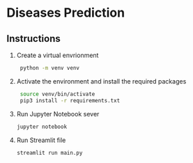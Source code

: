 # Diseases Prediction

## Instructions

1. Create a virtual envrionment

   ```bash
	python -m venv venv
   ```

2. Activate the environment and install the required packages
   ```bash
	source venv/bin/activate
	pip3 install -r requirements.txt
   ```

3. Run Jupyter Notebook sever
	```bash
	jupyter notebook
	```

4. Run Streamlit file
	```bash
	streamlit run main.py
	```
